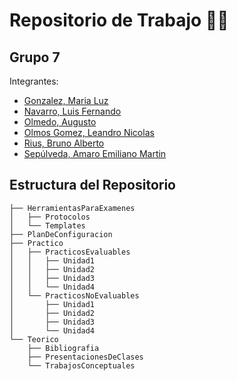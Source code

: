 # Repositorio de Trabajo 📗📔

## Grupo 7
Integrantes:
-   [Gonzalez, Maria Luz](https://github.com/kuzkiu)
-   [Navarro, Luis Fernando](https://github.com/luis-nvrr)
-   [Olmedo, Augusto](https://github.com/aguolmedo99)
-   [Olmos Gomez, Leandro Nicolas](https://github.com/Nicolas9412)
-   [Rius, Bruno Alberto](https://github.com/BARmonse)
-   [Sepúlveda, Amaro Emiliano Martin](https://github.com/martinsepu)

## Estructura del Repositorio
```
├── HerramientasParaExamenes
│   ├── Protocolos
│   └── Templates
├── PlanDeConfiguracion
├── Practico
│   ├── PracticosEvaluables
│   │   ├── Unidad1
│   │   ├── Unidad2
│   │   ├── Unidad3
│   │   └── Unidad4
│   └── PracticosNoEvaluables
│       ├── Unidad1
│       ├── Unidad2
│       ├── Unidad3
│       └── Unidad4
└── Teorico
    ├── Bibliografia
    ├── PresentacionesDeClases
    └── TrabajosConceptuales
```

